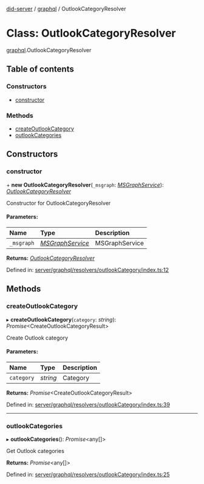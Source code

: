 [did-server](../README.md) / [graphql](../modules/graphql.md) / OutlookCategoryResolver

# Class: OutlookCategoryResolver

[graphql](../modules/graphql.md).OutlookCategoryResolver

## Table of contents

### Constructors

- [constructor](graphql.outlookcategoryresolver.md#constructor)

### Methods

- [createOutlookCategory](graphql.outlookcategoryresolver.md#createoutlookcategory)
- [outlookCategories](graphql.outlookcategoryresolver.md#outlookcategories)

## Constructors

### constructor

\+ **new OutlookCategoryResolver**(`_msgraph`: [*MSGraphService*](services.msgraphservice.md)): [*OutlookCategoryResolver*](graphql.outlookcategoryresolver.md)

Constructor for OutlookCategoryResolver

#### Parameters:

Name | Type | Description |
:------ | :------ | :------ |
`_msgraph` | [*MSGraphService*](services.msgraphservice.md) | MSGraphService    |

**Returns:** [*OutlookCategoryResolver*](graphql.outlookcategoryresolver.md)

Defined in: [server/graphql/resolvers/outlookCategory/index.ts:12](https://github.com/Puzzlepart/did/blob/0a374766/server/graphql/resolvers/outlookCategory/index.ts#L12)

## Methods

### createOutlookCategory

▸ **createOutlookCategory**(`category`: *string*): *Promise*<CreateOutlookCategoryResult\>

Create Outlook category

#### Parameters:

Name | Type | Description |
:------ | :------ | :------ |
`category` | *string* | Category    |

**Returns:** *Promise*<CreateOutlookCategoryResult\>

Defined in: [server/graphql/resolvers/outlookCategory/index.ts:39](https://github.com/Puzzlepart/did/blob/0a374766/server/graphql/resolvers/outlookCategory/index.ts#L39)

___

### outlookCategories

▸ **outlookCategories**(): *Promise*<any[]\>

Get Outlook categories

**Returns:** *Promise*<any[]\>

Defined in: [server/graphql/resolvers/outlookCategory/index.ts:25](https://github.com/Puzzlepart/did/blob/0a374766/server/graphql/resolvers/outlookCategory/index.ts#L25)
